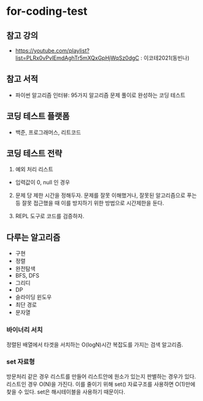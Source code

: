 # for-coding-test

## 참고 강의
- https://youtube.com/playlist?list=PLRx0vPvlEmdAghTr5mXQxGpHjWqSz0dgC : 이코테2021(동빈나)

## 참고 서적
- 파이썬 알고리즘 인터뷰: 95가지 알고리즘 문제 풀이로 완성하는 코딩 테스트

## 코딩 테스트 플랫폼
- 백준, 프로그래머스, 리트코드

## 코딩 테스트 전략

1. 예외 처리 리스트
- 입력값이 0, null 인 경우

2. 문제 당 제한 시간을 정해두자. 문제를 잘못 이해했거나, 잘못된 알고리즘으로 푸는 등 잘못 접근했을 때 이를 방지하기 위한 방법으로 시간제한을 둔다. 

3. REPL 도구로 코드를 검증하자.

## 다루는 알고리즘
- 구현
- 정렬
- 완전탐색
- BFS, DFS
- 그리디
- DP
- 슬라이딩 윈도우
- 최단 경로
- 문자열

### 바이너리 서치

정렬된 배열에서 타겟을 서치하는 O(logN)시간 복잡도를 가지는 검색 알고리즘.

### set 자료형

방문처리 같은 경우 리스트를 만들어 리스트안에 원소가 있는지 판별하는 경우가 있다.
리스트인 경우 O(N)을 가진다.
이를 줄이기 위해 set() 자료구조를 사용하면 O(1)만에 찾을 수 있다. set은 해시테이블을 사용하기 때문이다.


